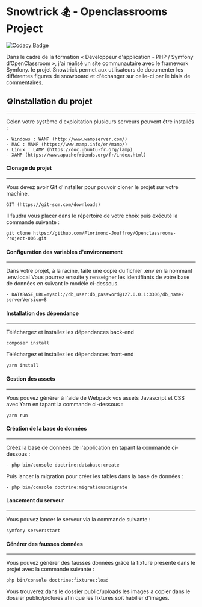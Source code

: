 # Snowtrick 🏂 - Openclassrooms Project
[![Codacy Badge](https://app.codacy.com/project/badge/Grade/be9c8e1b209e4dd1812959215d1124dd)](https://www.codacy.com/gh/Florimond-Jouffroy/Openclassrooms-Project-006/dashboard?utm_source=github.com&amp;utm_medium=referral&amp;utm_content=Florimond-Jouffroy/Openclassrooms-Project-006&amp;utm_campaign=Badge_Grade)

Dans le cadre de la formation « Développeur d'application - PHP / Symfony d’OpenClassroom », j'ai réalisé un site communautaire avec le framework Symfony. le projet Snowtrick permet aux utilisateurs de documenter les différentes figures de snowboard et d'échanger sur celle-ci par le biais de commentaires.

## ⚙️Installation du projet
---
Celon votre système d'exploitation plusieurs serveurs peuvent être installés :
```
- Windows : WAMP (http://www.wampserver.com/)
- MAC : MAMP (https://www.mamp.info/en/mamp/)
- Linux : LAMP (https://doc.ubuntu-fr.org/lamp)
- XAMP (https://www.apachefriends.org/fr/index.html)
```
#### Clonage du projet
---
Vous devez avoir Git d'installer pour pouvoir cloner le projet sur votre machine.
```
GIT (https://git-scm.com/downloads)
```
 Il faudra vous placer dans le répertoire de votre choix puis exécuté la commande suivante :
 ```
 git clone https://github.com/Florimond-Jouffroy/Openclassrooms-Project-006.git
 ```
#### Configuration des variables d'environnement
 ---
Dans votre projet, à la racine, faite une copie du fichier .env en la nommant .env.local
Vous pourrez ensuite y renseigner les identifiants de votre base de données en suivant le modèle ci-dessous.
```
- DATABASE_URL=mysql://db_user:db_password@127.0.0.1:3306/db_name?serverVersion=8
```

#### Installation des dépendance
 ---
 Téléchargez et installez les dépendances back-end
 ```
 composer install
 ```
 Téléchargez et installez les dépendances front-end
 ```
 yarn install
 ```
#### Gestion des assets
 ---
 Vous pouvez générer à l'aide de Webpack vos assets Javascript et CSS avec Yarn en tapant la commande ci-dessous :
 ```
 yarn run
 ```
#### Création de la base de données
 ---
 Créez la base de données de l'application en tapant la commande ci-dessous :
 ```
 - php bin/console doctrine:database:create
 ```
 Puis lancer la migration pour créer les tables dans la base de données :
 ```
 - php bin/console doctrine:migrations:migrate
 ```
#### Lancement du serveur
---
 Vous pouvez lancer le serveur via la commande suivante :
 ```
 symfony server:start
 ```
#### Générer des fausses données
---
 Vous pouvez générer des fausses données grâce la fixture présente dans le projet avec la commande suivante :
```
php bin/console doctrine:fixtures:load
```
Vous trouverez dans le dossier public/uploads les images a copier dans le dossier public/pictures afin que les fixtures soit habiller d'images.
